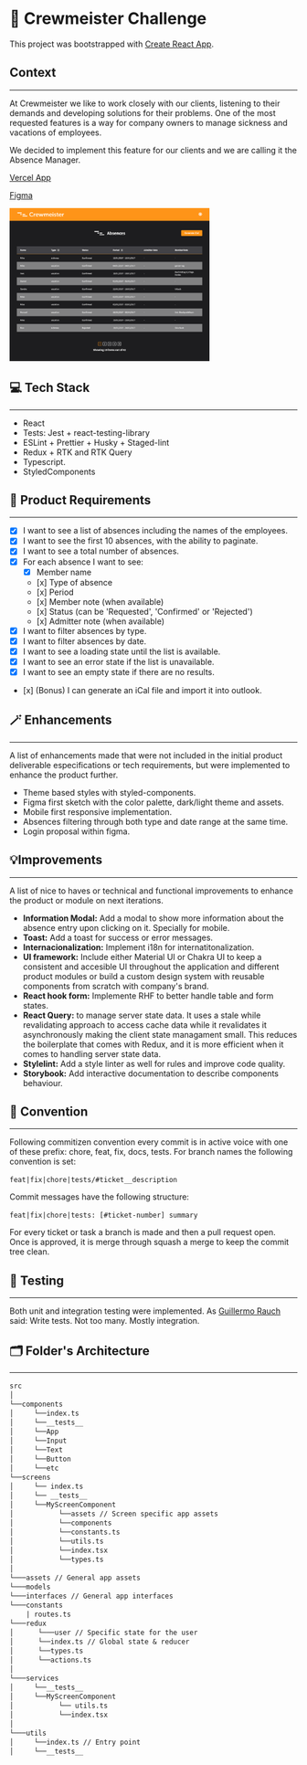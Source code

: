 # 🚀 Crewmeister Challenge

This project was bootstrapped with [Create React App](https://github.com/facebook/create-react-app).

## Context

---

At Crewmeister we like to work closely with our clients, listening to their demands and developing solutions for their problems. One of the most requested features is a way for company owners to manage sickness and vacations of employees.

We decided to implement this feature for our clients and we are calling it the Absence Manager.

[Vercel App](https://absences-manager.vercel.app/)

[Figma](https://www.figma.com/file/e12FJ7IR6PnNfJ2nkL6xD3/Crew?node-id=0%3A1)

<img src="./app.png" width="350" title="crewmeister">

## 💻 Tech Stack

---

- React
- Tests: Jest + react-testing-library
- ESLint + Prettier + Husky + Staged-lint
- Redux + RTK and RTK Query
- Typescript.
- StyledComponents

## 📝 Product Requirements

---

- [x] I want to see a list of absences including the names of the employees.
- [x] I want to see the first 10 absences, with the ability to paginate.
- [x] I want to see a total number of absences.
- [x] For each absence I want to see:
  - [x] Member name
  - [x] Type of absence
  - [x] Period
  - [x] Member note (when available)
  - [x] Status (can be 'Requested', 'Confirmed' or 'Rejected')
  - [x] Admitter note (when available)
- [x] I want to filter absences by type.
- [x] I want to filter absences by date.
- [x] I want to see a loading state until the list is available.
- [x] I want to see an error state if the list is unavailable.
- [x] I want to see an empty state if there are no results.
- [x] (Bonus) I can generate an iCal file and import it into outlook.

## 🪄 Enhancements

---

A list of enhancements made that were not included in the initial product deliverable especifications or tech requirements, but were implemented to enhance the product further.

- Theme based styles with styled-components.
- Figma first sketch with the color palette, dark/light theme and assets.
- Mobile first responsive implementation.
- Absences filtering through both type and date range at the same time.
- Login proposal within figma.

## 💡Improvements

---

A list of nice to haves or technical and functional improvements to enhance the product or module on next iterations.

- **Information Modal:** Add a modal to show more information about the absence entry upon clicking on it. Specially for mobile.
- **Toast:** Add a toast for success or error messages.
- **Internacionalization:** Implement i18n for internatitonalization.
- **UI framework:** Include either Material UI or Chakra UI to keep a consistent and accesible UI throughout the application and different product modules or build a custom design system with reusable components from scratch with company's brand.
- **React hook form:** Implemente RHF to better handle table and form states.
- **React Query:** to manage server state data. It uses a stale while revalidating approach to access cache data while it revalidates it asynchronously making the client state managament small. This reduces the boilerplate that comes with Redux, and it is more efficient when it comes to handling server state data.
- **Stylelint:** Add a style linter as well for rules and improve code quality.
- **Storybook:** Add interactive documentation to describe components behaviour.

## 💬 Convention

---

Following commitizen convention every commit is in active voice with one of these prefix: chore, feat, fix, docs, tests. For branch names the following convention is set:

`feat|fix|chore|tests/#ticket__description`

Commit messages have the following structure:

`feat|fix|chore|tests: [#ticket-number] summary`

For every ticket or task a branch is made and then a pull request open. Once is approved, it is merge through squash a merge to keep the commit tree clean.

## 🧪 Testing

---

Both unit and integration testing were implemented. As [Guillermo Rauch](https://twitter.com/rauchg/status/807626710350839808?s=20&t=A520xO44xTM0Fone8dzdmQ) said: Write tests. Not too many. Mostly integration.

## 🗂 Folder's Architecture

---

```
src
│
└──components
│     └──index.ts
│     └──__tests__
│     └──App
│     └──Input
│     └──Text
│     └──Button
│     └──etc
└──screens
│     └── index.ts
│     └── __tests__
│     └──MyScreenComponent
│           └──assets // Screen specific app assets
│           └──components
│           └──constants.ts
│           └──utils.ts
│           └──index.tsx
│           └──types.ts
│
└───assets // General app assets
└───models
└───interfaces // General app interfaces
└───constants
    | routes.ts
└───redux
│      └───user // Specific state for the user
│      └──index.ts // Global state & reducer
│      └──types.ts
│      └──actions.ts
│
└───services
│     └──__tests__
│     └──MyScreenComponent
│           └── utils.ts
│           └──index.tsx
│
└───utils
│     └──index.ts // Entry point
│     └──__tests__
```
